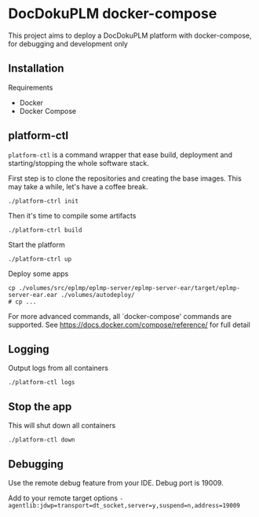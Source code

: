 # DocDokuPLM docker-compose

This project aims to deploy a DocDokuPLM platform with docker-compose, for debugging and development only

## Installation

Requirements

* Docker
* Docker Compose

## platform-ctl

`platform-ctl` is a command wrapper that ease build, deployment and starting/stopping the whole software stack.

First step is to clone the repositories and creating the base images. This may take a while, let's have a coffee break.

	./platform-ctrl init

Then it's time to compile some artifacts

    ./platform-ctrl build

Start the platform

	./platform-ctrl up

Deploy some apps

	cp ./volumes/src/eplmp/eplmp-server/eplmp-server-ear/target/eplmp-server-ear.ear ./volumes/autodeploy/
	# cp ...

For more advanced commands, all `docker-compose' commands are supported. See https://docs.docker.com/compose/reference/ for full detail

## Logging

Output logs from all containers

	./platform-ctl logs

## Stop the app

This will shut down all containers

	./platform-ctl down

## Debugging

Use the remote debug feature from your IDE. Debug port is 19009.

Add to your remote target options `-agentlib:jdwp=transport=dt_socket,server=y,suspend=n,address=19009`
